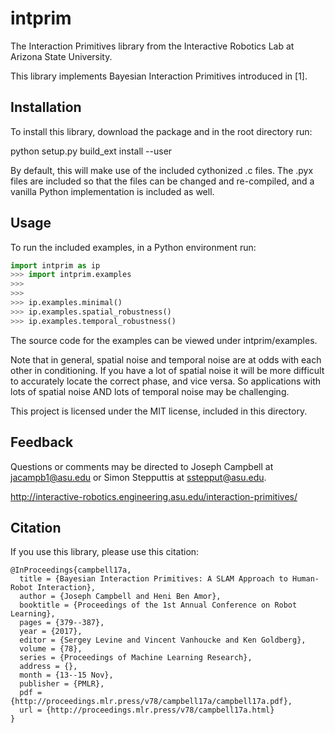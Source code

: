 # intprim
The Interaction Primitives library from the Interactive Robotics Lab at Arizona State University.

This library implements Bayesian Interaction Primitives introduced in [1].

## Installation
To install this library, download the package and in the root directory run:

python setup.py build_ext install --user

By default, this will make use of the included cythonized .c files. The .pyx files are included so that the files can be changed and re-compiled, and a vanilla Python implementation is included as well.

## Usage
To run the included examples, in a Python environment run:

```python
import intprim as ip
>>> import intprim.examples
>>>
>>>
>>> ip.examples.minimal()
>>> ip.examples.spatial_robustness()
>>> ip.examples.temporal_robustness()
```

The source code for the examples can be viewed under intprim/examples.

Note that in general, spatial noise and temporal noise are at odds with each other in conditioning.
If you have a lot of spatial noise it will be more difficult to accurately locate the correct phase, and vice versa.
So applications with lots of spatial noise AND lots of temporal noise may be challenging.

This project is licensed under the MIT license, included in this directory.

## Feedback
Questions or comments may be directed to Joseph Campbell at <jacampb1@asu.edu> or Simon Stepputtis at <sstepput@asu.edu>.

http://interactive-robotics.engineering.asu.edu/interaction-primitives/

## Citation
If you use this library, please use this citation:
```
@InProceedings{campbell17a,
  title = {Bayesian Interaction Primitives: A SLAM Approach to Human-Robot Interaction},
  author = {Joseph Campbell and Heni Ben Amor},
  booktitle = {Proceedings of the 1st Annual Conference on Robot Learning},
  pages = {379--387},
  year = {2017},
  editor = {Sergey Levine and Vincent Vanhoucke and Ken Goldberg},
  volume = {78},
  series = {Proceedings of Machine Learning Research},
  address = {},
  month = {13--15 Nov},
  publisher = {PMLR},
  pdf = {http://proceedings.mlr.press/v78/campbell17a/campbell17a.pdf},
  url = {http://proceedings.mlr.press/v78/campbell17a.html}
}
```
